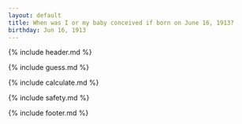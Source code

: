 ```yaml
---
layout: default
title: When was I or my baby conceived if born on June 16, 1913?
birthday: Jun 16, 1913
---
```


{% include header.md %}

{% include guess.md %}

{% include calculate.md %}

{% include safety.md %}

{% include footer.md %}



